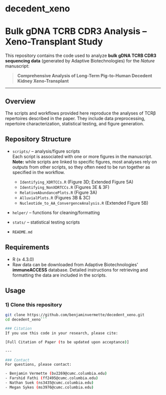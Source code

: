 # decedent_xeno
# Bulk gDNA TCRB CDR3 Analysis – Xeno-Transplant Study

This repository contains the code used to analyze **bulk gDNA TCRB CDR3 sequencing data** (generated by Adaptive Biotechnologies) for the *Nature* manuscript:

> **Comprehensive Analysis of Long-Term Pig-to-Human Decedent Kidney Xeno-Transplant**

---

## Overview
The scripts and workflows provided here reproduce the analyses of TCRβ repertoires described in the paper. They include data preprocessing, repertoire characterization, statistical testing, and figure generation.

## Repository Structure
- `scripts/` – analysis/figure scripts  
  Each script is associated with one or more figures in the manuscript.  
  **Note:** while scripts are linked to specific figures, most analyses rely on outputs from other scripts, so they often need to be run together as specified in the workflow.  

  - `Identifying_XDRTCCs.R` (Figure 3D; Extended Figure 5A)
  - `Identifying_NonXDRTCCs.R` (Figures 3E & 3F)
  - `RelativeAbundancePlots.R` (Figure 3A)
  - `AlluvialPlots.R` (Figures 3B & 3C)
  - `Nucleotide_to_AA_ConvergenceAnalysis.R` (Extended Figure 5B)
- `helper/` – functions for cleaning/formatting
- `stats/` – statistical testing scripts
- `README.md`


## Requirements
- R (≥ 4.3.0)
- Raw data can be downloaded from Adaptive Biotechnologies' **immuneACCESS** database. Detailed instructions for retrieving and formatting the data are included in the scripts.

## Usage

### 1) Clone this repository
```bash
git clone https://github.com/benjaminvermette/decedent_xeno.git
cd decedent_xeno```

### Citation
If you use this code in your research, please cite:  

[Full Citation of Paper (to be updated upon acceptance)]

---

### Contact
For questions, please contact:  

- Benjamin Vermette (bv2269@cumc.columbia.edu)  
- Farshid Fathi (ff2495@cumc.columbia.edu)  
- Nathan Suek (ns3435@cumc.columbia.edu)
- Megan Sykes (ms3976@cumc.columbia.edu)
